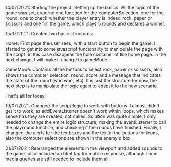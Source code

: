14/07/2021: Starting the project. Setting up the basics. All the logic of the game was set, creating one function for the computerSelection, one for the round, one to check whether the player entry is indeed rock, paper or scissors and one for the game, which plays 5 rounds and declares a winner.

15/07/2021: Created two basic structures:

Home: First page the user sees, with a start button to begin the game. I started to get into some javascript funcionality to manipulate the page with the script, in this case disappear the hole container of the home page. In the next change, I will make it change to gameMode.

GameMode: Contains all the buttons to select rock, paper or scissors, also shows the computer selection, round, score and a message that indicates the state of the round (who won, etc). It is just the structure for now, the next step is to manipulate the logic again to adapt it to the new scenario. 

That's all for today.

19/07/2021: Changed the script logic to work with buttons. I almost didn't get it to work, as addEventListener doesn't work within loops, which makes sense has they are created, not called. Solution was quite simple, I only needed to change the entire logic structure, making the eventListener to call the playround function, and checking if the rounds have finished. Finally, I changed the alerts for the textboxes and the text in the buttons for icons, also the computer selections are shown in the enemy's box. 

21/07/2021: Rearranged the elements in the viewport and added sounds to the game, also included an html tag for mobile response, although some media queries are still needed to include them all.  